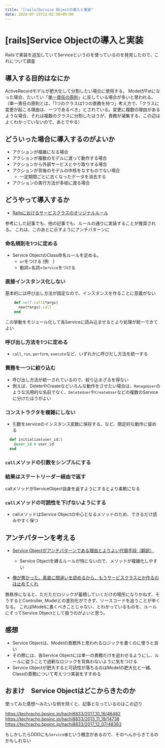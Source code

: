 ```yaml
---
title: "[rails]Service Objectの導入と実装"
date: 2020-07-15T22:02:50+09:00
---
```


# [rails]Service Objectの導入と実装

Railsで実装を追加していてServiceというのを使っているのを発見したので、これについて調査

## 導入する目的はなにか

ActiveRecordモデルが肥大化して分割したい場合に使用する。
ModelがFatになった場合、たいてい「[単一責任の原則](http://objectclub.jp/technicaldoc/object-orientation/principle/principle03)」に反している場合が多いと思われる。（単一責任の原則とは、「1つのクラスは1つの責務を持つ」考え方で、「クラスに変更が起こる理由は、一つであるべき」とされている。変更に複数の理由があるような場合、それは複数のクラスに分割したほうが、責務が凝集する、この辺はよくわかっていないので、あとでやる）

## どういった場合に導入するのがよいか

- アクションが複雑になる場合
- アクションが複数のモデルに渡って動作する場合
- アクションから外部サービスとやり取りする場合
- アクションが背後のモデルの中核をなすものでない場合
  - 一定期間ごとに古くなったデータを消去する
- アクションの実行方法が多岐に渡る場合

## どうやって導入するか

- [Railsにおけるサービスクラスのオリジナルルール](https://qiita.com/chrischris0801/items/58a12d17a440b842db02)

参考にした記事でも、他の記事でも、ルールの通りに実装することが推奨される。
これは、このあとに示すようにアンチパターンに

### 命名規則を1つに定める

- Service ObjectのClass命名ルールを定める。
  - `or`をつける (例　)
  - 動詞+名詞+`Service`をつける

### 直接インスタンス化しない

基本的には呼び出し方法が固定なので、インスタンスを作ることに意義がない

```ruby
    def self.call(*args)
      new(*args).call
    end
```

この挙動をモジュール化して各Serviceに読み込ませるとより処理が統一できてよい

### 呼び出し方法を1つに定める

- `call`, `run`, `perform`, `execute`など、いずれかに呼びだし方法を統一する
 
### 責務を一つに絞り込む

- 呼び出し方法が統一されているので、絞り込まざるを得ない
- 例えば、DeleteやCreateなどいろんな動作をさせたい場合は、`ManageUser`のような汎用的な名前でなく、`DeleteUser`や`CreateUser`などの複数のServiceに分けたほうがよい

### コンストラクタを複雑にしない

- 引数をserviceのインスタンス変数に保存する、など、限定的な動作に留める

```ruby
  def initialize(user_id:)
    @user_id = user_id
  end
```

### `call`メソッドの引数をシンプルにする

### 結果はステートリーダー経由で返す

callメソッドがServiceObject自身を返すようにするとより柔軟になる

### `call`メソッドの可読性を下げないようにする

- callメソッドはService Objectの中心となるメソッドのため、できるだけ読みやすく保つ

## アンチパターンを考える

- [Service Objectがアンチパターンである理由とよりよい代替手段（翻訳）](https://techracho.bpsinc.jp/hachi8833/2018_04_16/55130)
  - Service Objectを縛るルールが特にないので、メソッドが複雑化しやすい

- [俺が悪かった。素直に間違いを認めるから、もうサービスクラスとか作るのは止めてくれ](https://qiita.com/joker1007/items/25de535cd8bb2857a685)


無秩序になると、ただただロジックが蓄積していくだけの場所になりかねず、そうするとController, Modelとの差別化ができず、ソースコードを追うことが辛くなる。
これはModelに書くべきことじゃない、とわかっているものを、ルールにそってService Objectとして扱うのがよいと思う。

## 感想

- Service Objectは、Modelの責務外と思われるロジックを書くのに使うと良い
- その際には、各Service Objectには単一の責務だけを追わせるようにし、ルールに従うことで過剰なロジックを背負わないように気をつける
- Service Objectが肥大すると可読性が落ちるのはModelの肥大化と一緒、Classの責務について考えつつ実装をすすめる


## おまけ　Service Objectはどこからきたのか

使ってみた感想〜みたいな例を除くと、記事となっているのはこの辺り

https://techracho.bpsinc.jp/hachi8833/2017_10_16/46482
https://techracho.bpsinc.jp/hachi8833/2013_11_19/14738
https://techracho.bpsinc.jp/hachi8833/2017_12_07/48363

もしかしたらDDDにも`Service層`という概念があるので、そのへんからきてるのかもしれない
